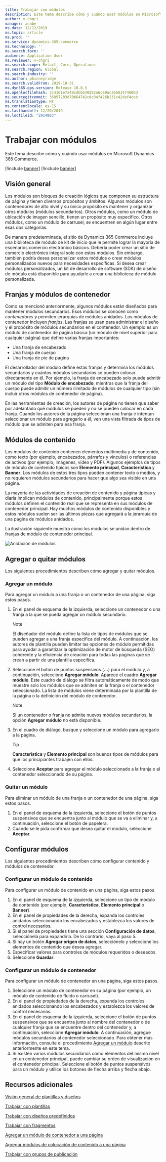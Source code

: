 ```yaml
---
title: Trabajar con módulos
description: Este tema describe cómo y cuándo usar módulos en Microsoft Dynamics 365 Commerce.
author: v-chgri
manager: annbe
ms.date: 12/12/2019
ms.topic: article
ms.prod: ''
ms.service: dynamics-365-commerce
ms.technology: ''
ms.search.form: ''
audience: Application User
ms.reviewer: v-chgri
ms.search.scope: Retail, Core, Operations
ms.search.region: Global
ms.search.industry: ''
ms.author: phinneyridge
ms.search.validFrom: 2019-10-31
ms.dyn365.ops.version: Release 10.0.5
ms.openlocfilehash: 3c4161e7a40cdbbb40292a6ce9acab58347460bd
ms.sourcegitcommit: 36857283d70664742c8c04f426b231c42daf4ceb
ms.translationtype: HT
ms.contentlocale: es-ES
ms.lasthandoff: 12/20/2019
ms.locfileid: "2914803"
---
```

# <a name="work-with-modules"></a>Trabajar con módulos

Este tema describe cómo y cuándo usar módulos en Microsoft Dynamics 365 Commerce.

[!include [banner](includes/preview-banner.md)]
[!include [banner](includes/banner.md)]

## <a name="overview"></a>Visión general

Los módulos son bloques de creación lógicos que componen su estructura de página y tienen diversos propósitos y ámbitos. Algunos módulos son contenedores de alto nivel y su único propósito es mantener y organizar otros módulos (módulos secundarios). Otros módulos, como un módulo de ubicación de imagen sencillo, tienen un propósito muy específico. Otros módulos, como un módulo de carrusel, se encuentren en algún lugar entre esas dos categorías.

De manera predeterminada, el sitio de Dynamics 365 Commerce incluye una biblioteca de módulo de kit de inicio que le permite lograr la mayoría de escenarios comercio electrónico básicos. Debería poder crear un sitio de comercio electrónico integral solo con estos módulos. Sin embargo, también podría desea personalizar estos módulos o crear módulos personalizados nuevos para necesidades específicas. Si desea crear módulos personalizados, un kit de desarrollo de software (SDK) de diseño de módulo está disponible para ayudarle a crear una biblioteca de módulo personalizada.

## <a name="container-modules-and-slots"></a>Franjas y módulos de contenedor

Como se mencionó anteriormente, algunos módulos están diseñados para mantener módulos secundarios. Esos módulos se conocen como *contenedores* y permiten jerarquías de módulos anidados. Los módulos de contenedor incluyen *franjas*. Las franjas se usan para administrar el diseño y el propósito de módulos secundarios en el contenedor. Un ejemplo es un módulo de contenedor de página básica (un módulo de nivel superior para cualquier página) que define varias franjas importantes:

- Una franja de encabezado
- Una franja de cuerpo
- Una franja de pie de página

El desarrollador del módulo define estas franjas y determina los módulos secundarios y cuántos módulos secundarios se pueden colocar directamente en él. Por ejemplo, la franja de encabezado solo puede admitir un módulo del tipo **Módulo de encabezado**, mientras que la franja del cuerpo puede admitir un número ilimitado de módulos de cualquier tipo (sin incluir otros módulos de contenedor de página).

En las herramientas de creación, los autores de página no tienen que saber por adelantado qué módulos se pueden y no se pueden colocar en cada franja. Cuando los autores de la página seleccionan una franja e intentan seleccionar un módulo para agregarlo a él, ven una vista filtrada de tipos de módulo que se admiten para esa franja.

## <a name="content-modules"></a>Módulos de contenido

Los módulos de contenido contienen elementos multimedia y de contenido, como texto (por ejemplo, encabezados, párrafos y vínculos) o referencias de activos (por ejemplo, imágenes, vídeo y PDF). Algunos ejemplos de tipos de módulo de contenido típicos son **Elemento principal**, **Característica** y **Banner**. Los módulos de estos tres tipos pueden contener texto o medios, y no requieren módulos secundarios para hacer que algo sea visible en una página.

La mayoría de las actividades de creación de contenido y página típicas y diaria implican módulos de contenido, principalmente porque estos módulos definen el contenido real que se representa en sus módulos de contenedor principal. Hay muchos módulos de contenido disponibles y estos módulos suelen ser las últimos piezas que agregará a la jerarquía de una página de módulos anidados.

La ilustración siguiente muestra cómo los módulos se anidan dentro de franjas de módulo de contenedor principal.

![Anidación de módulos](../commerce/media/basic-module-nesting.png)

## <a name="add-or-remove-modules"></a>Agregar o quitar módulos

Los siguientes procedimientos describen cómo agregar y quitar módulos.

### <a name="add-a-module"></a>Agregar un módulo

Para agregar un módulo a una franja o un contenedor de una página, siga estos pasos.

1. En el panel de esquema de la izquierda, seleccione un contenedor o una franja a la que se pueda agregar un módulo secundario.

    > [!NOTE]
    > El diseñador del módulo define la lista de tipos de módulos que se pueden agregar a una franja específica del módulo. A continuación, los autores de plantilla pueden limitar las opciones de módulo permitidas para ayudar a garantizar la optimización de motor de búsqueda (SEO) coherente y la eficiencia de creación para todas las páginas que se crean a partir de una plantilla específica.

1. Seleccione el botón de puntos suspensivos (**...**) para el módulo y, a continuación, seleccione **Agregar módulo**. Aparece el cuadro **Agregar módulo**. Este cuadro de diálogo se filtra automáticamente de modo que muestre solo los módulos que se admiten en la franja o el contenedor seleccionado. La lista de módulos viene determinada por la plantilla de la página o la definición del módulo de contenedor.

    > [!NOTE]
    > Si un contenedor o franja no admite nuevos módulos secundarios, la opción **Agregar módulo** no está disponible.

1. En el cuadro de diálogo, busque y seleccione un módulo para agregarlo a la página.

    > [!TIP]
    > **Característica** y **Elemento principal** son buenos tipos de módulos para que los principiantes trabajen con ellos.

1. Seleccione **Aceptar** para agregar el módulo seleccionado a la franja o al contenedor seleccionado de su página.

### <a name="remove-a-module"></a>Quitar un módulo

Para eliminar un módulo de una franja o un contenedor de una página, siga estos pasos.

1. En el panel de esquema de la izquierda, seleccione el botón de puntos suspensivos que se encuentra junto al módulo que se va a eliminar y, a continuación, seleccione el botón de papelera.
1. Cuando se le pida confirmar que desea quitar el módulo, seleccione **Aceptar**.

## <a name="configure-modules"></a>Configurar módulos

Los siguientes procedimientos describen cómo configurar contenido y módulos de contenedor.

### <a name="configure-a-content-module"></a>Configurar un módulo de contenido

Para configurar un módulo de contenido en una página, siga estos pasos.

1. En el panel de esquema de la izquierda, seleccione un tipo de módulo de contenido (por ejemplo, **Característica**, **Elemento principal** o **Banner**).
1. En el panel de propiedades de la derecha, expanda los controles anidados seleccionando los encabezados y establezca los valores de control necesarios.
1. Si el panel de propiedades tiene una sección **Configuración de datos**, selecciónela para expandirla. De lo contrario, vaya al paso 5.
1. Si hay un botón **Agregar origen de datos**, selecciónelo y seleccione los elementos de contenido que desea agregar.
1. Especificar valores para controles de módulos requeridos o deseados.
1. Seleccione **Guardar**.

### <a name="configure-a-container-module"></a>Configurar un módulo de contenedor

Para configurar un módulo de contenedor en una página, siga estos pasos.

1. Seleccione un módulo de contenedor en su página (por ejemplo, un módulo de contenido de fluido o carrusel).
1. En el panel de propiedades de la derecha, expanda los controles anidados seleccionando los encabezados y establezca los valores de control necesarios.
1. En el panel de esquema de la izquierda, seleccione el botón de puntos suspensivos que se encuentra junto al nombre del contenedor o de cualquier franja que se encuentre dentro del contenedor y, a continuación, seleccione **Agregar módulo**. A continuación, agregue módulos secundarios al contenedor seleccionado. Para obtener más información, consulte el procedimiento [Agregar un módulo](#add-a-module) descrito anteriormente en este tema.
1. Si existen varios módulos secundarios como elementos del mismo nivel en un contenedor principal, puede cambiar su orden de visualización en el contenedor principal. Seleccione el botón de puntos suspensivos para un módulo y utilice los botones de flecha arriba y flecha abajo.

## <a name="additional-resources"></a>Recursos adicionales

[Visión general de plantillas y diseños](templates-layouts-overview.md)

[Trabajar con plantillas](work-with-templates.md)

[Trabajar con diseños predefinidos](work-with-layouts.md)

[Trabajar con fragmentos](work-with-fragments.md)

[Agregar un módulo de contenedor a una página](add-container-module.md)

[Agregar módulos de colocación de contenido a una página](add-content-placement-modules.md)

[Trabajar con grupos de publicación](publish-groups.md)

